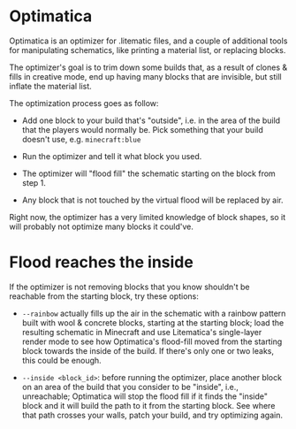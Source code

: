 # Optimatica

Optimatica is an optimizer for .litematic files, and a couple of additional
tools for manipulating schematics, like printing a material list, or replacing
blocks.

The optimizer's goal is to trim down some builds that, as a result of clones &
fills in creative mode, end up having many blocks that are invisible, but still
inflate the material list.

The optimization process goes as follow:

 - Add one block to your build that's "outside", i.e. in the area of the build
   that the players would normally be. Pick something that your build doesn't
   use, e.g. `minecraft:blue`

 - Run the optimizer and tell it what block you used.

 - The optimizer will "flood fill" the schematic starting on the block from
   step 1.

 - Any block that is not touched by the virtual flood will be replaced by air.

Right now, the optimizer has a very limited knowledge of block shapes, so it
will probably not optimize many blocks it could've.

# Flood reaches the inside

If the optimizer is not removing blocks that you know shouldn't be reachable from
the starting block, try these options:

- `--rainbow` actually fills up the air in the schematic with a rainbow pattern
  built with wool & concrete blocks, starting at the starting block; load the
  resulting schematic in Minecraft and use Litematica's single-layer render
  mode to see how Optimatica's flood-fill moved from the starting block towards
  the inside of the build. If there's only one or two leaks, this could be
  enough.

- `--inside <block_id>`: before running the optimizer, place another block on
  an area of the build that you consider to be "inside", i.e., unreachable;
  Optimatica will stop the flood fill if it finds the "inside" block and it
  will build the path to it from the starting block. See where that path
  crosses your walls, patch your build, and try optimizing again.
